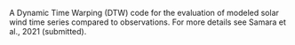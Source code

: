 A Dynamic Time Warping (DTW) code for the evaluation of modeled solar wind time series compared to observations.
For more details see Samara et al., 2021 (submitted).
